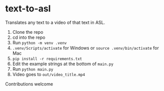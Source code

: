 # text-to-asl
Translates any text to a video of that text in ASL.

1. Clone the repo
2. cd into the repo
3. Run `python -m venv .venv`
4. `.venv/Scripts/activate` for Windows or `source .venv/bin/activate` for Mac
5. `pip install -r requirements.txt`
6. Edit the example strings at the bottom of `main.py`
7. Run `python main.py`
8. Video goes to `out/video_title.mp4`

Contributions welcome
